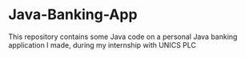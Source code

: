 # Java-Banking-App
This repository contains some Java code on a personal Java banking application I made, during my internship with UNICS PLC
